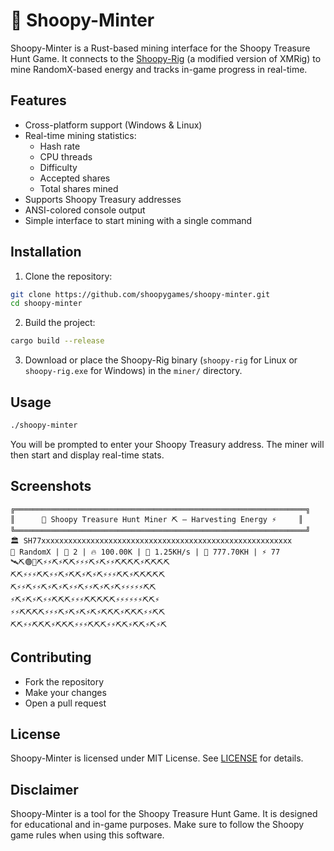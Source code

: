 # 🦉 Shoopy-Minter

Shoopy-Minter is a Rust-based mining interface for the Shoopy Treasure Hunt Game. It connects to the [Shoopy-Rig](https://github.com/shoopygames/shoopy-rig) (a modified version of XMRig) to mine RandomX-based energy and tracks in-game progress in real-time.

## Features

- Cross-platform support (Windows & Linux)
- Real-time mining statistics:
  - Hash rate
  - CPU threads
  - Difficulty
  - Accepted shares
  - Total shares mined
- Supports Shoopy Treasury addresses
- ANSI-colored console output
- Simple interface to start mining with a single command

## Installation

1. Clone the repository:

```bash
git clone https://github.com/shoopygames/shoopy-minter.git
cd shoopy-minter
```

2. Build the project:

```bash
cargo build --release
```

3. Download or place the Shoopy-Rig binary (`shoopy-rig` for Linux or `shoopy-rig.exe` for Windows) in the `miner/` directory.

## Usage

```bash
./shoopy-minter
```

You will be prompted to enter your Shoopy Treasury address. The miner will then start and display real-time stats.

## Screenshots

```
╔═════════════════════════════════════════════════════════════════╗
║      🦉 Shoopy Treasure Hunt Miner ⛏️ — Harvesting Energy ⚡     ║
╚═════════════════════════════════════════════════════════════════╝
🏛️ SH77xxxxxxxxxxxxxxxxxxxxxxxxxxxxxxxxxxxxxxxxxxxxxxxxxxxxxxxx
🧩 RandomX | 🔌 2 | 🔥 100.00K | 🚀 1.25KH/s | 🧮 777.70KH | ⚡ 77
🛰️⛏️🟢📡⛏️⚡⚡⛏️⚡⛏️⛏️⚡⚡⚡⛏️⚡⛏️⚡⚡⛏️⛏️⛏️⛏️⚡⛏️⛏️⛏️⛏️
⛏️⛏️⚡⚡⚡⛏️⛏️⚡⚡⛏️⚡⛏️⛏️⚡⛏️⚡⛏️⚡⚡⚡⛏️⛏️⚡⛏️⛏️⛏️⛏️⛏️
⛏️⚡⚡⛏️⚡⚡⛏️⚡⛏️⚡⛏️⚡⚡⛏️⚡⚡⛏️⚡⛏️⚡⛏️⚡⚡⚡⚡⚡⛏️⛏️
⚡⛏️⚡⛏️⚡⛏️⚡⚡⛏️⛏️⛏️⚡⚡⚡⛏️⛏️⛏️⛏️⛏️⚡⚡⚡⚡⚡⚡⛏️⛏️⚡
⚡⚡⛏️⛏️⛏️⛏️⚡⚡⚡⛏️⚡⛏️⚡⛏️⚡⛏️⚡⛏️⛏️⛏️⚡⛏️⛏️⛏️⚡⚡⛏️⛏️
⛏️⛏️⚡⚡⛏️⛏️⛏️⚡⛏️⛏️⛏️⚡⚡⚡⛏️⛏️⛏️⚡⚡⛏️⛏️⚡⛏️⛏️⚡⛏️⚡⛏️
```

## Contributing

- Fork the repository
- Make your changes
- Open a pull request

## License

Shoopy-Minter is licensed under MIT License. See [LICENSE](LICENSE) for details.

## Disclaimer

Shoopy-Minter is a tool for the Shoopy Treasure Hunt Game. It is designed for educational and in-game purposes. Make sure to follow the Shoopy game rules when using this software.

